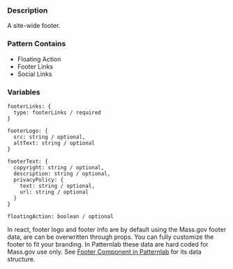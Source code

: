 ### Description
A site-wide footer.

### Pattern Contains
* Floating Action
* Footer Links
* Social Links

### Variables
~~~
footerLinks: {
  type: footerLinks / required
}

footerLogo: {
  src: string / optional,
  altText: string / optional
}

footerText: {
  copyright: string / optional,
  description: string / optional,
  privacyPolicy: {
    text: string / optional,
    url: string / optional
  }
}

floatingAction: boolean / optional
~~~

In react, footer logo and footer info are by default using the Mass.gov footer data, are can be overwritten through props. You can fully customize the footer to fit your branding. In Patternlab these data are hard coded for Mass.gov use only. 
See [Footer Component in Patternlab](/patternlab/styleguide/source/_patterns/03-organisms/by-template/footer.md) for its data structure.


